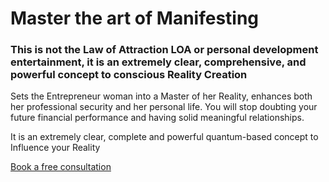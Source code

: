 # Master the art of Manifesting

### This is not the Law of Attraction LOA or personal development entertainment, it is an extremely clear, comprehensive, and powerful concept to conscious Reality Creation

Sets the Entrepreneur woman into a Master of her Reality, enhances both her professional security and her personal life. You will stop doubting your future financial performance and having solid meaningful relationships.

It is an extremely clear, complete and powerful quantum-based concept to Influence your Reality

[Book a free consultation](/contact)